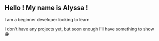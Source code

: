 Hello ! My name is Alyssa !
------------------------------------------
I am a beginner developer looking to learn

I don't have any projects yet, but soon enough I'll have something to show 😁 
